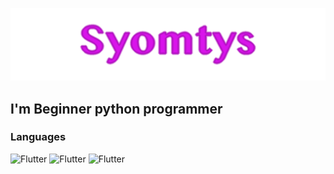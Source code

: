 ![Syomtys](https://github.com/Syomtys/Syomtys/blob/main/syomtys.png)


## I'm Beginner python programmer


### Languages 

![Flutter](https://img.shields.io/badge/-Python-e0dd12?style=for-the-badge&logo=python)
![Flutter](https://img.shields.io/badge/-HTML-e0dd12?style=for-the-badge&logo=HTML5)
![Flutter](https://img.shields.io/badge/-CSS-e0dd12?style=for-the-badge&logo=CSS3)
